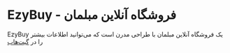 # EzyBuy - فروشگاه آنلاین مبلمان

EzyBuy یک فروشگاه آنلاین مبلمان با طراحی مدرن است که می‌توانید اطلاعات بیشتر را در [گیت‌هاب](https://github.com/SaraGolMohammadi/Ezybuy1.git) 
